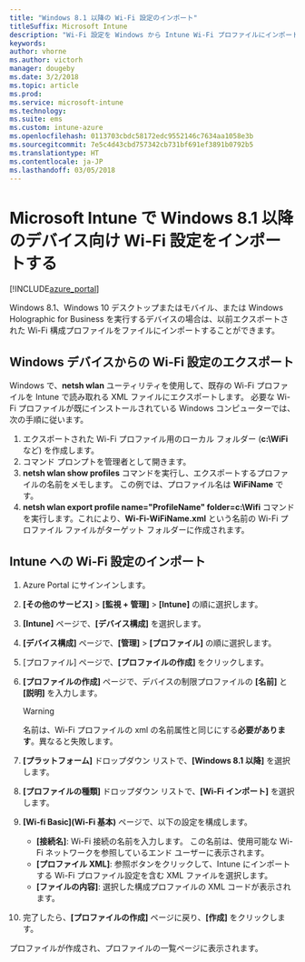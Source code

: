 ```yaml
---
title: "Windows 8.1 以降の Wi-Fi 設定のインポート"
titleSuffix: Microsoft Intune
description: "Wi-Fi 設定を Windows から Intune Wi-Fi プロファイルにインポートする方法。"
keywords: 
author: vhorne
ms.author: victorh
manager: dougeby
ms.date: 3/2/2018
ms.topic: article
ms.prod: 
ms.service: microsoft-intune
ms.technology: 
ms.suite: ems
ms.custom: intune-azure
ms.openlocfilehash: 0113703cbdc58172edc9552146c7634aa1058e3b
ms.sourcegitcommit: 7e5c4d43cbd757342cb731bf691ef3891b0792b5
ms.translationtype: HT
ms.contentlocale: ja-JP
ms.lasthandoff: 03/05/2018
---
```

# <a name="import-wi-fi-settings-for-windows-81-and-later-devices-in-microsoft-intune"></a>Microsoft Intune で Windows 8.1 以降のデバイス向け Wi-Fi 設定をインポートする

[!INCLUDE[azure_portal](./includes/azure_portal.md)]

Windows 8.1、Windows 10 デスクトップまたはモバイル、または Windows Holographic for Business を実行するデバイスの場合は、以前エクスポートされた Wi-Fi 構成プロファイルをファイルにインポートすることができます。

## <a name="export-wi-fi-settings-from-a-windows-device"></a>Windows デバイスからの Wi-Fi 設定のエクスポート

Windows で、**netsh wlan** ユーティリティを使用して、既存の Wi-Fi プロファイルを Intune で読み取れる XML ファイルにエクスポートします。 必要な Wi-Fi プロファイルが既にインストールされている Windows コンピューターでは、次の手順に従います。
1. エクスポートされた Wi-Fi プロファイル用のローカル フォルダー (**c:\WiFi** など) を作成します。
1. コマンド プロンプトを管理者として開きます。
1. **netsh wlan show profiles** コマンドを実行し、エクスポートするプロファイルの名前をメモします。 この例では、プロファイル名は **WiFiName** です。
1. **netsh wlan export profile name="ProfileName" folder=c:\Wifi** コマンドを実行します。これにより、**Wi-Fi-WiFiName.xml** という名前の Wi-Fi プロファイル ファイルがターゲット フォルダーに作成されます。

## <a name="import-the-wi-fi-settings-into-intune"></a>Intune への Wi-Fi 設定のインポート

1. Azure Portal にサインインします。
2. **[その他のサービス]** > **[監視 + 管理]** > **[Intune]** の順に選択します。
3. **[Intune]** ページで、**[デバイス構成]** を選択します。
2. **[デバイス構成]** ページで、**[管理]** > **[プロファイル]** の順に選択します。
3. [プロファイル] ページで、**[プロファイルの作成]** をクリックします。
4. **[プロファイルの作成]** ページで、デバイスの制限プロファイルの **[名前]** と **[説明]** を入力します。

   > [!WARNING]
   > 名前は、Wi-Fi プロファイルの xml の名前属性と同じにする**必要があります**。異なると失敗します。

5. **[プラットフォーム]** ドロップダウン リストで、**[Windows 8.1 以降]** を選択します。
6. **[プロファイルの種類]** ドロップダウン リストで、**[Wi-Fi インポート]** を選択します。
7. **[Wi-fi Basic]\(Wi-Fi 基本\)** ページで、以下の設定を構成します。
    - **[接続名]**: Wi-Fi 接続の名前を入力します。 この名前は、使用可能な Wi-Fi ネットワークを参照しているエンド ユーザーに表示されます。
    - **[プロファイル XML]**: 参照ボタンをクリックして、Intune にインポートする Wi-Fi プロファイル設定を含む XML ファイルを選択します。
    - **[ファイルの内容]**: 選択した構成プロファイルの XML コードが表示されます。
8. 完了したら、**[プロファイルの作成]** ページに戻り、**[作成]** をクリックします。

プロファイルが作成され、プロファイルの一覧ページに表示されます。
